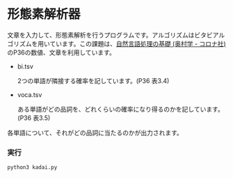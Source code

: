# 形態素解析器

文章を入力して、形態素解析を行うプログラムです。アルゴリズムはビタビアルゴリズムを用いています。この課題は、[自然言語処理の基礎 (奥村学 - コロナ社)](https://www.amazon.co.jp/dp/4339024511/ref=cm_sw_r_tw_dp_U_x_xszLDb90TGPVE )のP36の数値、文章を利用しています。

* bi.tsv 

  2つの単語が隣接する確率を記しています。(P36 表3.4)

* voca.tsv

  ある単語がどの品詞を、どれくらいの確率になり得るのかを記しています。(P36 表3.5)

各単語について、それがどの品詞に当たるのかが出力されます。



### 実行

`python3 kadai.py`

